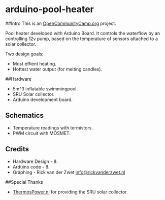 arduino-pool-heater
===================


##Intro
This is an [OpenCommunityCamp.org](http://opencommunitycamp.org/site/) project.

Pool heater developed with Arduino Board. It controls the waterflow by an
controlling 12v pump, based on the temperature of sensors attached to a solar
collector.

Two design goals:
* Most effient heating.
* Hottest water output (for melting candles). 


##Hardware
* 5m^3 inflatable swimmingpool.
* SRU Solar collector.
* Arduino development board.

## Schematics
* Temperature readings with termistors.
* PWM circuit with MOSMET.

## Credits
* Hardware Design - 8. 
* Arduino code - 8.
* Graphing - Rick van der Zwet <info@rickvanderzwet.nl>

##Special Thanks
* [ThermosPower.nl](http://thermospower.nl) for providing the SRU solar collector.
